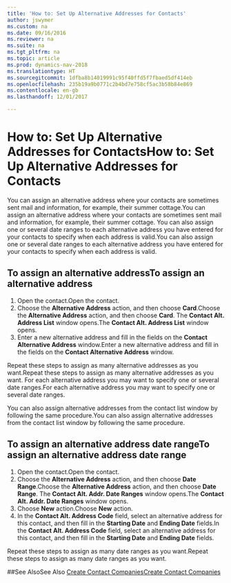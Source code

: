 ```yaml
---
title: 'How to: Set Up Alternative Addresses for Contacts'
author: jswymer
ms.custom: na
ms.date: 09/16/2016
ms.reviewer: na
ms.suite: na
ms.tgt_pltfrm: na
ms.topic: article
ms.prod: dynamics-nav-2018
ms.translationtype: HT
ms.sourcegitcommit: 1dfba8b14019991c95f40ffd5f7fbaed5df414eb
ms.openlocfilehash: 235b19a9b0771c2b4bd7e758cf5ac3b58b84e869
ms.contentlocale: en-gb
ms.lasthandoff: 12/01/2017

---
```

# <a name="how-to-set-up-alternative-addresses-for-contacts"></a><span data-ttu-id="0a485-102">How to: Set Up Alternative Addresses for Contacts</span><span class="sxs-lookup"><span data-stu-id="0a485-102">How to: Set Up Alternative Addresses for Contacts</span></span>
<span data-ttu-id="0a485-103">You can assign an alternative address where your contacts are sometimes sent mail and information, for example, their summer cottage.</span><span class="sxs-lookup"><span data-stu-id="0a485-103">You can assign an alternative address where your contacts are sometimes sent mail and information, for example, their summer cottage.</span></span> <span data-ttu-id="0a485-104">You can also assign one or several date ranges to each alternative address you have entered for your contacts to specify when each address is valid.</span><span class="sxs-lookup"><span data-stu-id="0a485-104">You can also assign one or several date ranges to each alternative address you have entered for your contacts to specify when each address is valid.</span></span>

## <a name="to-assign-an-alternative-address"></a><span data-ttu-id="0a485-105">To assign an alternative address</span><span class="sxs-lookup"><span data-stu-id="0a485-105">To assign an alternative address</span></span>
1. <span data-ttu-id="0a485-106">Open the contact.</span><span class="sxs-lookup"><span data-stu-id="0a485-106">Open the contact.</span></span>
2. <span data-ttu-id="0a485-107">Choose the **Alternative Address** action, and then choose **Card**.</span><span class="sxs-lookup"><span data-stu-id="0a485-107">Choose the **Alternative Address** action, and then choose **Card**.</span></span> <span data-ttu-id="0a485-108">The **Contact Alt. Address List** window opens.</span><span class="sxs-lookup"><span data-stu-id="0a485-108">The **Contact Alt. Address List** window opens.</span></span>
3. <span data-ttu-id="0a485-109">Enter a new alternative address and fill in the fields on the **Contact Alternative Address** window.</span><span class="sxs-lookup"><span data-stu-id="0a485-109">Enter a new alternative address and fill in the fields on the **Contact Alternative Address** window.</span></span>

<span data-ttu-id="0a485-110">Repeat these steps to assign as many alternative addresses as you want.</span><span class="sxs-lookup"><span data-stu-id="0a485-110">Repeat these steps to assign as many alternative addresses as you want.</span></span> <span data-ttu-id="0a485-111">For each alternative address you may want to specify one or several date ranges.</span><span class="sxs-lookup"><span data-stu-id="0a485-111">For each alternative address you may want to specify one or several date ranges.</span></span>

<span data-ttu-id="0a485-112">You can also assign alternative addresses from the contact list window by following the same procedure.</span><span class="sxs-lookup"><span data-stu-id="0a485-112">You can also assign alternative addresses from the contact list window by following the same procedure.</span></span>

## <a name="to-assign-an-alternative-address-date-range"></a><span data-ttu-id="0a485-113">To assign an alternative address date range</span><span class="sxs-lookup"><span data-stu-id="0a485-113">To assign an alternative address date range</span></span>
1. <span data-ttu-id="0a485-114">Open the contact.</span><span class="sxs-lookup"><span data-stu-id="0a485-114">Open the contact.</span></span>
2. <span data-ttu-id="0a485-115">Choose the **Alternative Address** action, and then choose **Date Range**.</span><span class="sxs-lookup"><span data-stu-id="0a485-115">Choose the **Alternative Address** action, and then choose **Date Range**.</span></span> <span data-ttu-id="0a485-116">The **Contact Alt. Addr. Date Ranges** window opens.</span><span class="sxs-lookup"><span data-stu-id="0a485-116">The **Contact Alt. Addr. Date Ranges** window opens.</span></span>
3. <span data-ttu-id="0a485-117">Choose **New** action.</span><span class="sxs-lookup"><span data-stu-id="0a485-117">Choose **New** action.</span></span>
4. <span data-ttu-id="0a485-118">In the **Contact Alt. Address Code** field, select an alternative address for this contact, and then fill in the **Starting Date** and **Ending Date** fields.</span><span class="sxs-lookup"><span data-stu-id="0a485-118">In the **Contact Alt. Address Code** field, select an alternative address for this contact, and then fill in the **Starting Date** and **Ending Date** fields.</span></span>

<span data-ttu-id="0a485-119">Repeat these steps to assign as many date ranges as you want.</span><span class="sxs-lookup"><span data-stu-id="0a485-119">Repeat these steps to assign as many date ranges as you want.</span></span>

##<a name="see-also"></a><span data-ttu-id="0a485-120">See Also</span><span class="sxs-lookup"><span data-stu-id="0a485-120">See Also</span></span>
[<span data-ttu-id="0a485-121">Create Contact Companies</span><span class="sxs-lookup"><span data-stu-id="0a485-121">Create Contact Companies</span></span>](marketing-create-contact-companies.md)

